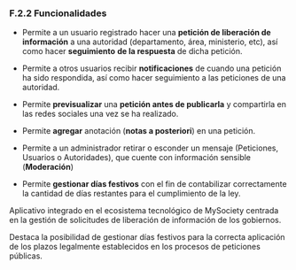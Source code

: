 ### F.2.2 Funcionalidades

* Permite a un usuario registrado hacer una **petición de liberación de información** a una autoridad \(departamento, área, ministerio, etc\), así como hacer **seguimiento** **de la respuesta** de dicha petición.

* Permite a otros usuarios recibir **notificaciones** de cuando una petición ha sido respondida, así como hacer seguimiento a las peticiones de una autoridad.

* Permite **previsualizar** una **petición antes de publicarla** y compartirla en las redes sociales una vez se ha realizado.

* Permite **agregar** anotación \(**notas a posteriori**\) en una petición.

* Permite a un administrador retirar o esconder un mensaje \(Peticiones, Usuarios o Autoridades\), que cuente con información sensible \(**Moderación**\)

* Permite **gestionar días festivos** con el fin de contabilizar correctamente la cantidad de días restantes para el cumplimiento de la ley.

Aplicativo integrado en el ecosistema tecnológico de MySociety centrada en la gestión de solicitudes de liberación de información de los gobiernos.

Destaca la posibilidad de gestionar días festivos para la correcta aplicación de los plazos legalmente establecidos en los procesos de peticiones públicas.

